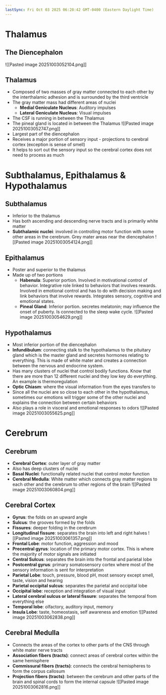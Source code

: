 ```yaml
---
lastSync: Fri Oct 03 2025 06:28:42 GMT-0400 (Eastern Daylight Time)
---
```

# Thalamus
## The Diencephalon

![[Pasted image 20251003052104.png]]
## Thalamus
- Composed of two masses of gray matter connected to each other by the interthalamic adhesion and is surrounded by the third ventricle
- The gray matter mass had different areas of nuclei
	- **Medial Geniculate Nucleus**: Auditory impulses
	- **Lateral Geniculate Nucleus**: Visual impulses
- The CSF is running in between the Thalamus 
- The pineal gland is located in between the Thalamus
![[Pasted image 20251003052747.png]]
- Largest part of the diencephalon
- Receives a major portion of sensory input - projections to cerebral cortex (exception is sense of smell)
- It helps to sort out the sensory input so the cerebral cortex does not need to process as much
# Subthalamus, Epithalamus & Hypothalamus
## Subthalamus
- Inferior to the thalamus
- Has both ascending and descending nerve tracts and is primarily white matter
- **Subthalamic nuclei**: involved in controlling motor function with some other areas in the cerebrum. Grey mater areas near the diencephalon
![[Pasted image 20251003054124.png]]
## Epithalamus
- Poster and superior to the thalamus
- Made up of two portions
	- **Habenula**: Superior portion. Involved in motivational control of behavior. Integrative role linked to behaviors that involves rewards. Involved in emotional control and has to do with decision making and link behaviors that involve rewards. Integrates sensory, cognitive and emotional states.
	- **Pineal Gland**: Inferior portion. secretes melatonin; may influence the onset of puberty. Is connected to the sleep wake cycle. 
![[Pasted image 20251003054629.png]]
## Hypothalamus
- Most inferior portion of the diencephalon
- **Infundibulum**: connecting stalk to the hypothalamus to the pituitary gland which is the master gland and secretes hormones relating to everything. This is made of white mater and creates a connection between the nervous and endocrine system.
- Has many clusters of nuclei that control bodily functions. Know that there are more than 12 different nuclei and they low key do everything. An example is thermoregulation
- **Optic Chiasm**: where the visual information from the eyes transfers to
- Since all the nuclei are so close to each other in the hypothalamus, sometimes our emotions will trigger some of the other nuclei and explains the connection between certain behaviors
- Also plays a role in visceral and emotional responses to odors
![[Pasted image 20251003055625.png]]
# Cerebrum
## Cerebrum
- **Cerebral Cortex**: outer layer of gray matter
- Also has deep clusters of nuclei
- **Basal Nuclei**: functionally related nuclei that control motor function
- **Cerebral Medulla**: White matter which connects gray matter regions to each other and the cerebrum to other regions of the brain
![[Pasted image 20251003060804.png]]
## Cerebral Cortex
- **Gyrus**: the folds on an upward angle
- **Sulcus**: the grooves formed by the folds
- **Fissures**: deeper folding in the cerebrum
- **Longitudinal fissure**: separates the brain into left and right halves
![[Pasted image 20251003061357.png]]
- **Frontal Lobe**: motor function, aggression and mood
- **Precentral gyrus**: location of the primary motor cortex. This is where the majority of motor signals are initiated
- **Central Sulcus**: separates the brain into the frontal and parietal lobe
- **Postcentral gyrus**: primary somatosensory cortex where most of the sensory information is sent for interpretation
- **Parietal Lobe**: touch, pressure, blood pH, most sensory except smell, taste, vision and hearing
- **Parietal occipital sulcus**: separates the parietal and occipital lobe
- **Occipital lobe**: reception and integration of visual input
- **Lateral cerebral sulcus or lateral fissure**: separates the temporal from everything else
- **Temporal lobe**: olfactory, auditory input, memory
- **Insula Lobe**: taste, homeostasis, self awareness and emotion
![[Pasted image 20251003062838.png]]
## Cerebral Medulla
- Connects the areas of the cortex to other parts of the CNS through white mater nerve tracts
- **Association fibers (tracts)**: connect areas of cerebral cortex within the same hemisphere
- **Commissural fibers (tracts)**: connects the cerebral hemispheres to form the corpus callosum
- **Projection fibers (tracts)**: between the cerebrum and other parts of the brain and spinal cords to form the internal capsule
![[Pasted image 20251003062816.png]]
